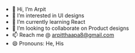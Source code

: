 - 👋 Hi, I’m Arpit
- 👀 I’m interested in UI designs
- 🌱 I’m currently learning React
- 💞️ I’m looking to collaborate on Product designs
- 📫 Reach me @ arpitthaapa8@gmail.com
- 😄 Pronouns: He, His

<!---
Arpitatgithub/Arpitatgithub is a ✨ special ✨ repository because its `README.md` (this file) appears on your GitHub profile.
You can click the Preview link to take a look at your changes.
--->
